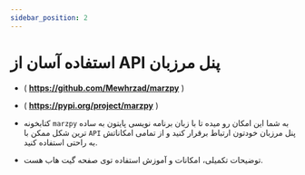```yaml
---
sidebar_position: 2
---
```


# استفاده آسان از API پنل مرزبان

- ( **https://github.com/Mewhrzad/marzpy** )

- ( **https://pypi.org/project/marzpy** )

- کتابخونه `marzpy` به شما این امکان رو میده تا با زبان برنامه نویسی پایتون به ساده ترین شکل ممکن با `API` پنل مرزبان خودتون ارتباط برقرار کنید و از تمامی امکاناتش به راحتی استفاده کنید.

- توضیحات تکمیلی، امکانات و آموزش استفاده توی صفحه گیت هاب هست.